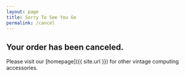 ```yaml
---
layout: page
title: Sorry To See You Go
permalink: /cancel
---
```


## Your order has been canceled. 

Please visit our [homepage]({{ site.url }}) for other vintage computing accessories.

